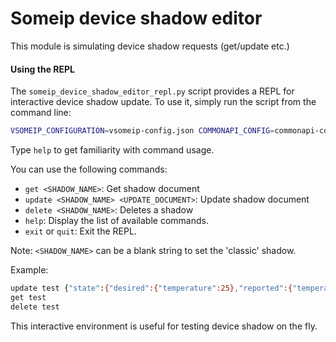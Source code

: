 # Someip device shadow editor

This module is simulating device shadow requests (get/update etc.)

#### Using the REPL

The `someip_device_shadow_editor_repl.py` script provides a REPL for interactive device shadow
update. To use it, simply run the script from the command line:

```bash
VSOMEIP_CONFIGURATION=vsomeip-config.json COMMONAPI_CONFIG=commonapi-config.ini python3 someipigen_repl_device_shadow.py
```

Type `help` to get familiarity with command usage.

You can use the following commands:

- `get <SHADOW_NAME>`: Get shadow document
- `update <SHADOW_NAME> <UPDATE_DOCUMENT>`: Update shadow document
- `delete <SHADOW_NAME>`: Deletes a shadow
- `help`: Display the list of available commands.
- `exit` or `quit`: Exit the REPL.

Note: `<SHADOW_NAME>` can be a blank string to set the 'classic' shadow.

Example:

```bash
update test {"state":{"desired":{"temperature":25},"reported":{"temperature":22}}}
get test
delete test
```

This interactive environment is useful for testing device shadow on the fly.
